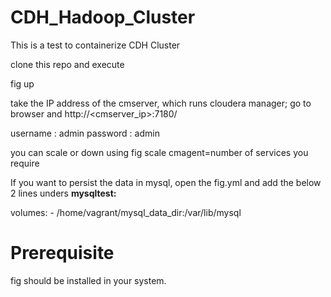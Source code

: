 CDH_Hadoop_Cluster
==================

This is a test to containerize CDH Cluster

clone this repo and execute

fig up

take the IP address of the cmserver, which runs cloudera manager; go to browser and http://<cmserver_ip>:7180/

username : admin
password : admin

you can scale or down using fig scale cmagent=number of services you require

If you want to persist the data in mysql, open the fig.yml and add the below 2 lines unders <b>mysqltest:</b>

volumes:
    - /home/vagrant/mysql_data_dir:/var/lib/mysql

Prerequisite
====================

fig should be installed in your system.
